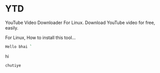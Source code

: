 # YTD
YouTube Video Downloader For Linux. Download YouTube video for free, easily.

For Linux, How to install this tool...
```bash
Hello bhai `
```
hi
```bash
chutiye
```
